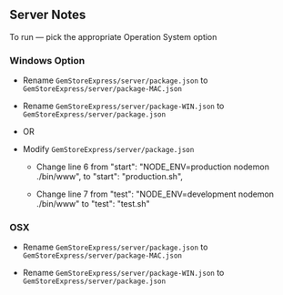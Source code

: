 ## Server Notes

To run &mdash; pick the appropriate Operation System option 

### Windows Option

* Rename `GemStoreExpress/server/package.json` to `GemStoreExpress/server/package-MAC.json`

* Rename `GemStoreExpress/server/package-WIN.json` to `GemStoreExpress/server/package.json`

* OR

* Modify `GemStoreExpress/server/package.json`

    * Change line 6 from "start": "NODE_ENV=production nodemon ./bin/www", to "start": "production.sh",

	* Change line 7 from  "test": "NODE_ENV=development nodemon ./bin/www" to "test": "test.sh"

### OSX

* Rename `GemStoreExpress/server/package.json` to `GemStoreExpress/server/package-MAC.json`

* Rename `GemStoreExpress/server/package-WIN.json` to `GemStoreExpress/server/package.json`


